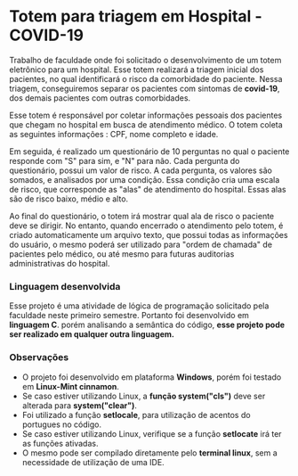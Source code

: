 # Totem para triagem em Hospital - COVID-19
Trabalho de faculdade onde foi solicitado o desenvolvimento de um totem eletrônico para um hospital. Esse totem realizará a triagem inicial dos pacientes, no qual identificará o risco da comorbidade do paciente. 
Nessa triagem, conseguiremos separar os pacientes com sintomas de **covid-19**, dos demais pacientes com outras comorbidades.

Esse totem é responsável por coletar informações pessoais dos pacientes que chegam no hospital em busca de atendimento médico. O totem coleta as seguintes informações : CPF, nome completo e idade.

Em seguida,  é realizado um questionário de 10 perguntas no qual o paciente responde com "S" para sim, e "N" para não. Cada pergunta do questionário, possui um valor de risco. A cada pergunta, os valores são somados, e analisados por uma condição. Essa condição cria uma escala de risco, que corresponde as "alas" de atendimento do hospital. Essas alas são de risco baixo, médio e alto.

Ao final do questionário, o totem irá mostrar qual ala de risco o paciente deve se dirigir. No entanto, quando encerrado o atendimento pelo totem, é criado automaticamente um arquivo texto, que possui todas as informações do usuário, o mesmo poderá ser utilizado para "ordem de chamada" de pacientes pelo médico, ou até mesmo para futuras auditorias administrativas do hospital.

### Linguagem desenvolvida
Esse projeto é uma atividade de lógica de programação solicitado pela faculdade neste primeiro semestre. Portanto foi desenvolvido em **linguagem C**. porém analisando a semântica do código, **esse projeto pode ser realizado em qualquer outra linguagem.**

### Observações
- O projeto foi desenvolvido em plataforma **Windows**, porém foi testado em **Linux-Mint cinnamon**.
- Se caso estiver utilizando Linux, a **função system("cls")** deve ser alterada para **system("clear")**.
- Foi utilizado a função **setlocale**, para utilização de acentos do portugues no código.
- Se caso estiver utilizando Linux, verifique se a função **setlocate** irá ter as funções ativadas.
- O mesmo pode ser compilado diretamente pelo **terminal linux**, sem a necessidade de utilização de uma IDE.

